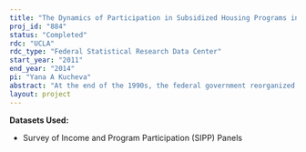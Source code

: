 ```yaml
---
title: "The Dynamics of Participation in Subsidized Housing Programs in the US: Pathways into and out of Subsidized Housing"
proj_id: "884"
status: "Completed"
rdc: "UCLA"
rdc_type: "Federal Statistical Research Data Center"
start_year: "2011"
end_year: "2014"
pi: "Yana A Kucheva"
abstract: "At the end of the 1990s, the federal government reorganized the way it provides subsidized housing assistance. As a result, voucher users surpassed the number of public housing residents, and Public Housing Authorities began to serve new tenants who are making affirmative steps to self-sufficiency as opposed to households experiencing the greatest housing-related needs. Using life table analysis, this project investigates how these changes have affected the length of stay of tenants in subsidized housing programs as well as the relative lengths of stay in public housing compared to other types of subsidized programs. Second, it examines the pathways that residents take to exit subsidized housing and implement a discrete-time multinomial logit model of the socioeconomic determinants of exits into the private housing market that takes account not only of the socioeconomic characteristics of individuals but also of the local housing and unemployment conditions. Finally, it traces the ability of exits from subsidized housing programs to improve the living conditions of the ones who transition into the private housing market. The research uses all panels of the Survey of Income and Program Participation (SIPP) covering the period between 1990 and 2008 as well as the Panel Study of Income Dynamics (PSID) for the period between 1969 and 2008."
layout: project
---
```


**Datasets Used:**

  - Survey of Income and Program Participation (SIPP) Panels 

